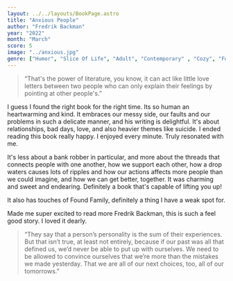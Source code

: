 ```yaml
---
layout: ../../layouts/BookPage.astro
title: "Anxious People"
author: "Fredrik Backman"
year: "2022"
month: "March"
score: 5
image: "../anxious.jpg"
genre: ["Humor", "Slice Of Life", "Adult", "Contemporary" , "Cozy", "Found Family"]
---
```


> “That's the power of literature, you know, it can act like little love letters between two people who can only explain their feelings by pointing at other people's.” 

I guess I found the right book for the right time. Its so human an heartwarming and kind. It embraces our messy side, our faults and our problems in such a delicate manner, and his writing is delightful. It's about relationships, bad days, love, and also heavier themes like suicide. I ended reading this book really happy. I enjoyed every minute. Truly resonated with me.

It's less about a bank robber in particular, and more about the threads that connects people with one another, how we support each other, how a drop waters causes lots of ripples and how our actions affects more people than we could imagine, and how we can get better, together. It was charming and sweet and endearing. Definitely a book that's capable of lifting you up!

It also has touches of Found Family, definitely a thing I have a weak spot for.

Made me super excited to read more Fredrik Backman, this is such a feel good story. I loved it dearly.

> “They say that a person’s personality is the sum of their experiences. But that isn’t true, at least not entirely, because if our past was all that defined us, we’d never be able to put up with ourselves. We need to be allowed to convince ourselves that we’re more than the mistakes we made yesterday. That we are all of our next choices, too, all of our tomorrows.” 